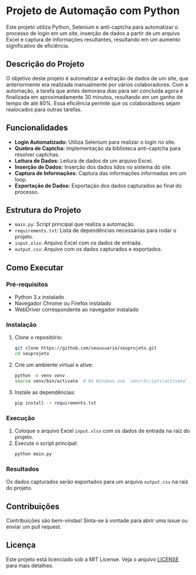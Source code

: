 # Projeto de Automação com Python

Este projeto utiliza Python, Selenium e anti-captcha para automatizar o processo de login em um site, inserção de dados a partir de um arquivo Excel e captura de informações resultantes, resultando em um aumento significativo de eficiência.

## Descrição do Projeto

O objetivo deste projeto é automatizar a extração de dados de um site, que anteriormente era realizada manualmente por vários colaboradores. Com a automação, a tarefa que antes demorava dias para ser concluída agora é finalizada em aproximadamente 30 minutos, resultando em um ganho de tempo de até 80%. Essa eficiência permite que os colaboradores sejam realocados para outras tarefas.

## Funcionalidades

- **Login Automatizado:** Utiliza Selenium para realizar o login no site.
- **Quebra de Captcha:** Implementação da biblioteca anti-captcha para resolver captchas.
- **Leitura de Dados:** Leitura de dados de um arquivo Excel.
- **Inserção de Dados:** Inserção dos dados lidos no sistema do site.
- **Captura de Informações:** Captura das informações informadas em um loop.
- **Exportação de Dados:** Exportação dos dados capturados ao final do processo.

## Estrutura do Projeto

- `main.py`: Script principal que realiza a automação.
- `requirements.txt`: Lista de dependências necessárias para rodar o projeto.
- `input.xlsx`: Arquivo Excel com os dados de entrada.
- `output.csv`: Arquivo com os dados capturados e exportados.

## Como Executar

### Pré-requisitos

- Python 3.x instalado
- Navegador Chrome ou Firefox instalado
- WebDriver correspondente ao navegador instalado

### Instalação

1. Clone o repositório:
   ```bash
   git clone https://github.com/seuusuario/seuprojeto.git
   cd seuprojeto
   ```

2. Crie um ambiente virtual e ative:
   ```bash
   python -m venv venv
   source venv/bin/activate  # No Windows use `venv\Scripts\activate`
   ```

3. Instale as dependências:
   ```bash
   pip install -r requirements.txt
   ```

### Execução

1. Coloque o arquivo Excel `input.xlsx` com os dados de entrada na raiz do projeto.
2. Execute o script principal:
   ```bash
   python main.py
   ```

### Resultados

Os dados capturados serão exportados para um arquivo `output.csv` na raiz do projeto.

## Contribuições

Contribuições são bem-vindas! Sinta-se à vontade para abrir uma issue ou enviar um pull request.

## Licença

Este projeto está licenciado sob a MIT License. Veja o arquivo [LICENSE](LICENSE) para mais detalhes.
